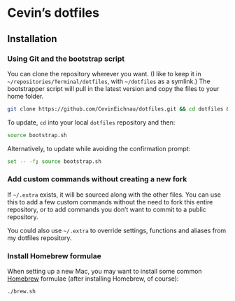 # Cevin’s dotfiles

## Installation

### Using Git and the bootstrap script

You can clone the repository wherever you want. (I like to keep it in `~/repositories/Terminal/dotfiles`, with `~/dotfiles` as a symlink.) The bootstrapper script will pull in the latest version and copy the files to your home folder.

```bash
git clone https://github.com/CevinEichnau/dotfiles.git && cd dotfiles && source bootstrap.sh
```

To update, `cd` into your local `dotfiles` repository and then:

```bash
source bootstrap.sh
```

Alternatively, to update while avoiding the confirmation prompt:

```bash
set -- -f; source bootstrap.sh
```

### Add custom commands without creating a new fork

If `~/.extra` exists, it will be sourced along with the other files. You can use this to add a few custom commands without the need to fork this entire repository, or to add commands you don’t want to commit to a public repository.

You could also use `~/.extra` to override settings, functions and aliases from my dotfiles repository.

### Install Homebrew formulae

When setting up a new Mac, you may want to install some common [Homebrew](http://brew.sh/) formulae (after installing Homebrew, of course):

```bash
./brew.sh
```